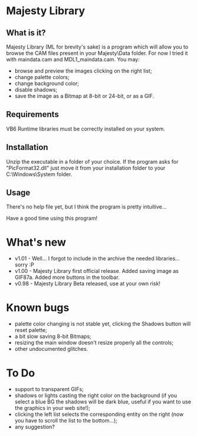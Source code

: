 # Majesty Library

## What is it?

Majesty Library (ML for brevity's sake) is a program which will allow you to browse the CAM files present in your Majesty\Data folder. For now I tried it with maindata.cam and MDL1_maindata.cam.
You may:
- browse and preview the images clicking on the right list;
- change palette colors;
- change background color;
- disable shadows;
- save the image as a Bitmap at 8-bit or 24-bit, or as a GIF.


## Requirements

VB6 Runtime libraries must be correctly installed on your system.


## Installation

Unzip the executable in a folder of your choice. If the program asks for "PicFormat32.dll" just move it from your installation folder to your C:\Windows\System folder.


## Usage

There's no help file yet, but I think the program is pretty intuitive...

Have a good time using this program!


# What's new

- v1.01 - Well... I forgot to include in the archive the needed libraries... sorry :P
- v1.00 - Majesty Library first official release. Added saving image as GIF87a. Added more buttons in the toolbar.
- v0.98 - Majesty Library Beta released, use at your own risk!


# Known bugs

- palette color changing is not stable yet, clicking the Shadows button
  will reset palette;
- a bit slow saving 8-bit Bitmaps;
- resizing the main window doesn't resize properly all the controls;
- other undocumented glitches.


# To Do

- support to transparent GIFs;
- shadows or lights casting the right color on the background (if you select 
  a blue BG the shadows will be dark blue, useful if you want to use the
  graphics in your web site!);
- clicking the left list selects the corresponding entity on the right (now
  you have to scroll the list to the bottom...);
- any suggestion?
